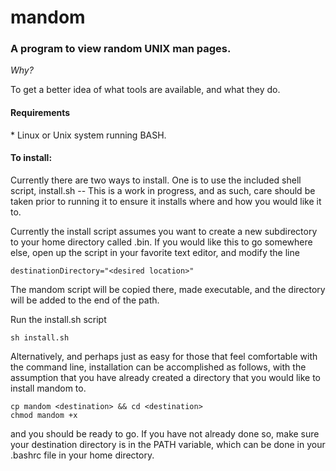 mandom
======

<h3>A program to view random UNIX man pages.</h3>

_Why?_

To get a better idea of what tools are available, and what they do.


<h4> Requirements </h4>
* Linux or Unix system running BASH.


<h4>To install:</h4>
Currently there are two ways to install. One is to use the included shell
script, install.sh -- This is a work in progress, and as such, care should be taken prior
to running it to ensure it installs where and how you would like it to.

Currently the install script assumes you want to create a new subdirectory to
 your home directory called .bin. If you would like this to go somewhere else,
open up the script in your favorite text editor, and modify the line

    destinationDirectory="<desired location>"

The mandom script will be copied there, made executable, and the directory will
be added to the end of the path.

Run the install.sh script

    sh install.sh


Alternatively, and perhaps just as easy for those that feel comfortable with
the command line, installation can be accomplished as follows, with the
assumption that you have already created a directory that you would like to
install mandom to.

    cp mandom <destination> && cd <destination>
    chmod mandom +x

and you should be ready to go. If you have not already done so, make sure
your destination directory is in the PATH variable, which can be done in your
.bashrc file in your home directory.
